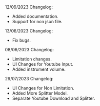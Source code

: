12/09/2023 Changelog: <br />
- Added documentation.
- Support for non json file.

13/08/2023 Changelog: <br />
- Fix bugs.

08/08/2023 Changelog: <br />
- Limitation changes.
- UI Changes for Youtube Input.
- Added instrument volume.

29/07/2023 Changelog: <br />
- UI Changes for Non Limitation.
- Added More Splitter Model.
- Separate Youtube Download and Splitter.